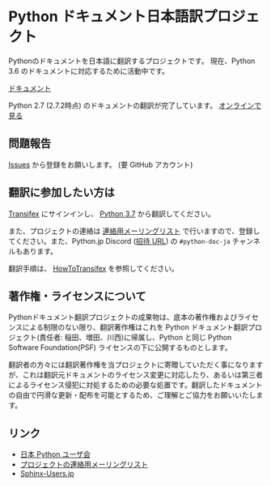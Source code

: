 # Python ドキュメント日本語訳プロジェクト

Pythonのドキュメントを日本語に翻訳するプロジェクトです。
現在、Python 3.6 のドキュメントに対応するために活動中です。

[ドキュメント](http://docs.python.jp/3/)

Python 2.7 (2.7.2時点) のドキュメントの翻訳が完了しています。
[オンラインで見る](http://docs.python.jp/2/)

## 問題報告 ##
[Issues](https://github.com/python-doc-ja/python-doc-ja/issues) から登録をお願いします。
(要 GitHub アカウント)

## 翻訳に参加したい方は ##
[Transifex](https://www.transifex.com/) にサインインし、 [Python 3.7](https://www.transifex.com/python-doc/python-newest/) から翻訳してください。

また、プロジェクトの連絡は [連絡用メーリングリスト](https://groups.google.com/forum/#!forum/python-doc-jp) で行いますので、登録してください。また、Python.jp Discord ([招待 URL](https://discordapp.com/invite/ZnKVx87)) の `#python-doc-ja` チャンネルもあります。

翻訳手順は、 [HowToTransifex](https://github.com/python-doc-ja/python-doc-ja/wiki/HowToTransifex) を参照してください。

## 著作権・ライセンスについて ##

Pythonドキュメント翻訳プロジェクトの成果物は、底本の著作権およびライセンスによる制限のない限り、翻訳著作権はこれを Python ドキュメント翻訳プロジェクト(責任者: 稲田、増田、川西)に帰属し、Python と同じ Python Software Foundation(PSF) ライセンスの下に公開するものとします。

翻訳者の方々には翻訳著作権を当プロジェクトに寄贈していただく事になりますが、これは翻訳元ドキュメントのライセンス変更に対応したり、あるいは第三者によるライセンス侵犯に対処するための必要な処置です。翻訳したドキュメントの自由で円滑な更新・配布を可能とするため、ご理解とご協力をお願いいたします。

## リンク ##
  * [日本 Python ユーザ会](http://www.python.jp/)
  * [プロジェクトの連絡用メーリングリスト](https://groups.google.com/forum/#!forum/python-doc-jp)
  * [Sphinx-Users.jp](http://sphinx-users.jp/)
